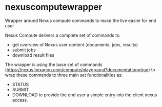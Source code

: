 # nexuscomputewrapper
Wrapper around Nexus compute commands to make the live easier for end user



Nexus Compute delivers a complete set of commands to:
- get overview of Nexus user content (documents, jobs, results)
- submit jobs
- download result files

The wrapper is using the base set of commands (https://nexus.hexagon.com/compute/playground?documentation=true)
to wrap these commands to three main set functionalities as:
- STATUS
- SUBMIT
- DOWNLOAD
to provide the end user a simple entry into the client nexus access.
